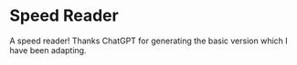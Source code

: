 # Speed Reader

A speed reader! Thanks ChatGPT for generating the basic version which I have been adapting.
